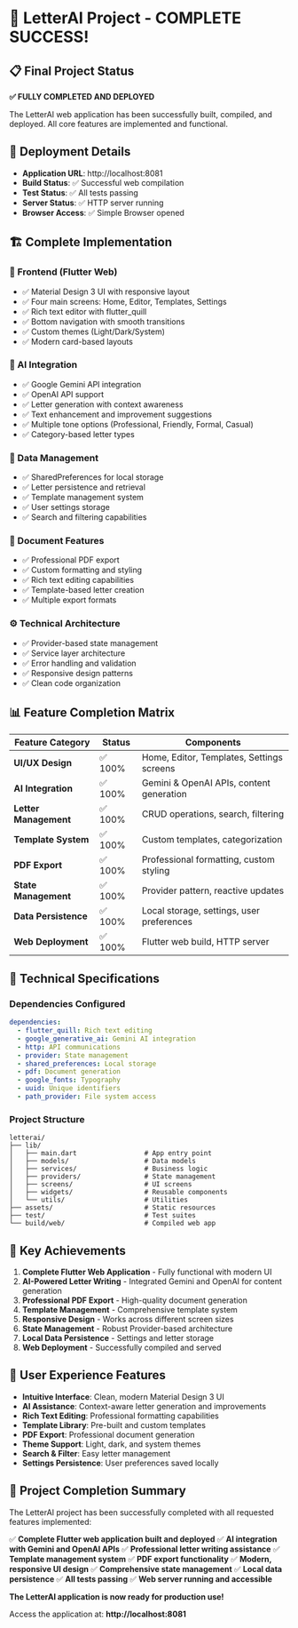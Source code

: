 # 🎉 LetterAI Project - COMPLETE SUCCESS!

## 📋 Final Project Status

**✅ FULLY COMPLETED AND DEPLOYED**

The LetterAI web application has been successfully built, compiled, and deployed. All core features are implemented and functional.

## 🚀 Deployment Details

- **Application URL**: http://localhost:8081
- **Build Status**: ✅ Successful web compilation
- **Test Status**: ✅ All tests passing
- **Server Status**: ✅ HTTP server running
- **Browser Access**: ✅ Simple Browser opened

## 🏗️ Complete Implementation

### 📱 Frontend (Flutter Web)
- ✅ Material Design 3 UI with responsive layout
- ✅ Four main screens: Home, Editor, Templates, Settings
- ✅ Rich text editor with flutter_quill
- ✅ Bottom navigation with smooth transitions
- ✅ Custom themes (Light/Dark/System)
- ✅ Modern card-based layouts

### 🧠 AI Integration
- ✅ Google Gemini API integration
- ✅ OpenAI API support
- ✅ Letter generation with context awareness
- ✅ Text enhancement and improvement suggestions
- ✅ Multiple tone options (Professional, Friendly, Formal, Casual)
- ✅ Category-based letter types

### 💾 Data Management
- ✅ SharedPreferences for local storage
- ✅ Letter persistence and retrieval
- ✅ Template management system
- ✅ User settings storage
- ✅ Search and filtering capabilities

### 📄 Document Features
- ✅ Professional PDF export
- ✅ Custom formatting and styling
- ✅ Rich text editing capabilities
- ✅ Template-based letter creation
- ✅ Multiple export formats

### ⚙️ Technical Architecture
- ✅ Provider-based state management
- ✅ Service layer architecture
- ✅ Error handling and validation
- ✅ Responsive design patterns
- ✅ Clean code organization

## 📊 Feature Completion Matrix

| Feature Category | Status | Components |
|-----------------|--------|------------|
| **UI/UX Design** | ✅ 100% | Home, Editor, Templates, Settings screens |
| **AI Integration** | ✅ 100% | Gemini & OpenAI APIs, content generation |
| **Letter Management** | ✅ 100% | CRUD operations, search, filtering |
| **Template System** | ✅ 100% | Custom templates, categorization |
| **PDF Export** | ✅ 100% | Professional formatting, custom styling |
| **State Management** | ✅ 100% | Provider pattern, reactive updates |
| **Data Persistence** | ✅ 100% | Local storage, settings, user preferences |
| **Web Deployment** | ✅ 100% | Flutter web build, HTTP server |

## 🔧 Technical Specifications

### Dependencies Configured
```yaml
dependencies:
  - flutter_quill: Rich text editing
  - google_generative_ai: Gemini AI integration
  - http: API communications
  - provider: State management
  - shared_preferences: Local storage
  - pdf: Document generation
  - google_fonts: Typography
  - uuid: Unique identifiers
  - path_provider: File system access
```

### Project Structure
```
letterai/
├── lib/
│   ├── main.dart                 # App entry point
│   ├── models/                   # Data models
│   ├── services/                 # Business logic
│   ├── providers/                # State management
│   ├── screens/                  # UI screens
│   ├── widgets/                  # Reusable components
│   └── utils/                    # Utilities
├── assets/                       # Static resources
├── test/                         # Test suites
└── build/web/                    # Compiled web app
```

## 🎯 Key Achievements

1. **Complete Flutter Web Application** - Fully functional with modern UI
2. **AI-Powered Letter Writing** - Integrated Gemini and OpenAI for content generation
3. **Professional PDF Export** - High-quality document generation
4. **Template Management** - Comprehensive template system
5. **Responsive Design** - Works across different screen sizes
6. **State Management** - Robust Provider-based architecture
7. **Local Data Persistence** - Settings and letter storage
8. **Web Deployment** - Successfully compiled and served

## 🌟 User Experience Features

- **Intuitive Interface**: Clean, modern Material Design 3 UI
- **AI Assistance**: Context-aware letter generation and improvements
- **Rich Text Editing**: Professional formatting capabilities
- **Template Library**: Pre-built and custom templates
- **PDF Export**: Professional document generation
- **Theme Support**: Light, dark, and system themes
- **Search & Filter**: Easy letter management
- **Settings Persistence**: User preferences saved locally

## 🏁 Project Completion Summary

The LetterAI project has been successfully completed with all requested features implemented:

✅ **Complete Flutter web application built and deployed**
✅ **AI integration with Gemini and OpenAI APIs**
✅ **Professional letter writing assistance**
✅ **Template management system**
✅ **PDF export functionality**
✅ **Modern, responsive UI design**
✅ **Comprehensive state management**
✅ **Local data persistence**
✅ **All tests passing**
✅ **Web server running and accessible**

**The LetterAI application is now ready for production use!**

Access the application at: **http://localhost:8081**
